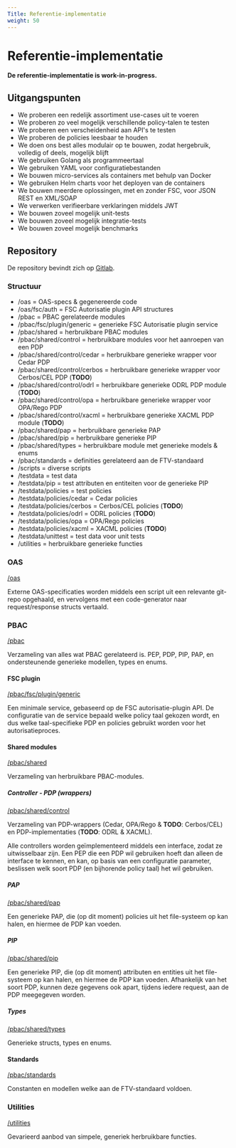 ```yaml
---
Title: Referentie-implementatie
weight: 50
---
```


# Referentie-implementatie

**De referentie-implementatie is work-in-progress.**

## Uitgangspunten

- We proberen een redelijk assortiment use-cases uit te voeren
- We proberen zo veel mogelijk verschillende policy-talen te testen
- We proberen een verscheidenheid aan API's te testen
- We proberen de policies leesbaar te houden
- We doen ons best alles modulair op te bouwen, zodat hergebruik, volledig of deels, mogelijk blijft
- We gebruiken Golang als programmeertaal
- We gebruiken YAML voor configuratiebestanden
- We bouwen micro-services als containers met behulp van Docker
- We gebruiken Helm charts voor het deployen van de containers
- We bouwen meerdere oplossingen, met en zonder FSC, voor JSON REST en XML/SOAP
- We verwerken verifieerbare verklaringen middels JWT
- We bouwen zoveel mogelijk unit-tests
- We bouwen zoveel mogelijk integratie-tests
- We bouwen zoveel mogelijk benchmarks

## Repository

De repository bevindt zich op [Gitlab](https://gitlab.com/digilab.overheid.nl/ecosystem/ftv/ftv-implementatie).

### Structuur

- /oas = OAS-specs & gegenereerde code
- /oas/fsc/auth = FSC Autorisatie plugin API structures
- /pbac = PBAC gerelateerde modules
- /pbac/fsc/plugin/generic = generieke FSC Autorisatie plugin service
- /pbac/shared = herbruikbare PBAC modules
- /pbac/shared/control = herbruikbare modules voor het aanroepen van een PDP
- /pbac/shared/control/cedar = herbruikbare generieke wrapper voor Cedar PDP
- /pbac/shared/control/cerbos = herbruikbare generieke wrapper voor Cerbos/CEL PDP (**TODO**)
- /pbac/shared/control/odrl = herbruikbare generieke ODRL PDP module (**TODO**)
- /pbac/shared/control/opa = herbruikbare generieke wrapper voor OPA/Rego PDP
- /pbac/shared/control/xacml = herbruikbare generieke XACML PDP module (**TODO**)
- /pbac/shared/pap = herbruikbare generieke PAP
- /pbac/shared/pip = herbruikbare generieke PIP
- /pbac/shared/types = herbruikbare module met generieke models & enums
- /pbac/standards = definities gerelateerd aan de FTV-standaard
- /scripts = diverse scripts
- /testdata = test data
- /testdata/pip = test attributen en entiteiten voor de generieke PIP
- /testdata/policies = test policies
- /testdata/policies/cedar = Cedar policies
- /testdata/policies/cerbos = Cerbos/CEL policies (**TODO**)
- /testdata/policies/odrl = ODRL policies (**TODO**)
- /testdata/policies/opa = OPA/Rego policies
- /testdata/policies/xacml = XACML policies (**TODO**)
- /testdata/unittest = test data voor unit tests
- /utilities = herbruikbare generieke functies

### OAS
[/oas](https://gitlab.com/digilab.overheid.nl/ecosystem/ftv/ftv-implementatie/-/tree/main/oas?ref_type=heads)

Externe OAS-specificaties worden middels een script uit een relevante git-repo opgehaald,
en vervolgens met een code-generator naar request/response structs vertaald.

### PBAC
[/pbac](https://gitlab.com/digilab.overheid.nl/ecosystem/ftv/ftv-implementatie/-/tree/main/pbac?ref_type=heads)

Verzameling van alles wat PBAC gerelateerd is.
PEP, PDP, PIP, PAP, en ondersteunende generieke modellen, types en enums.

#### FSC plugin
[/pbac/fsc/plugin/generic](https://gitlab.com/digilab.overheid.nl/ecosystem/ftv/ftv-implementatie/-/tree/main/pbac/fsc/plugin/generic?ref_type=heads)

Een minimale service, gebaseerd op de FSC autorisatie-plugin API.
De configuratie van de service bepaald welke policy taal gekozen wordt,
en dus welke taal-specifieke PDP en policies gebruikt worden voor het autorisatieproces.

#### Shared modules
[/pbac/shared](https://gitlab.com/digilab.overheid.nl/ecosystem/ftv/ftv-implementatie/-/tree/main/pbac/shared?ref_type=heads)

Verzameling van herbruikbare PBAC-modules.

##### Controller - PDP (wrappers)
[/pbac/shared/control](https://gitlab.com/digilab.overheid.nl/ecosystem/ftv/ftv-implementatie/-/tree/main/pbac/shared/control?ref_type=heads)

Verzameling van PDP-wrappers (Cedar, OPA/Rego & **TODO**: Cerbos/CEL) en PDP-implementaties (**TODO**: ODRL & XACML).

Alle controllers worden geïmplementeerd middels een interface, zodat ze uitwisselbaar zijn.
Een PEP die een PDP wil gebruiken hoeft dan alleen de interface te kennen, en kan, op basis van een configuratie parameter,
beslissen welk soort PDP (en bijhorende policy taal) het wil gebruiken.

##### PAP
[/pbac/shared/pap](https://gitlab.com/digilab.overheid.nl/ecosystem/ftv/ftv-implementatie/-/tree/main/pbac/shared/pap?ref_type=heads)

Een generieke PAP, die (op dit moment) policies uit het file-systeem op kan halen, en hiermee de PDP kan voeden. 

##### PIP
[/pbac/shared/pip](https://gitlab.com/digilab.overheid.nl/ecosystem/ftv/ftv-implementatie/-/tree/main/pbac/shared/pip?ref_type=heads)

Een generieke PIP, die (op dit moment) attributen en entities uit het file-systeem op kan halen, en hiermee de PDP kan voeden.
Afhankelijk van het soort PDP, kunnen deze gegevens ook apart, tijdens iedere request, aan de PDP meegegeven worden.

##### Types
[/pbac/shared/types](https://gitlab.com/digilab.overheid.nl/ecosystem/ftv/ftv-implementatie/-/tree/main/pbac/shared/types?ref_type=heads)

Generieke structs, types en enums.

#### Standards
[/pbac/standards](https://gitlab.com/digilab.overheid.nl/ecosystem/ftv/ftv-implementatie/-/tree/main/pbac/standards?ref_type=heads)

Constanten en modellen welke aan de FTV-standaard voldoen.

### Utilities
[/utilities](https://gitlab.com/digilab.overheid.nl/ecosystem/ftv/ftv-implementatie/-/tree/main/utilities?ref_type=heads)

Gevarieerd aanbod van simpele, generiek herbruikbare functies.
